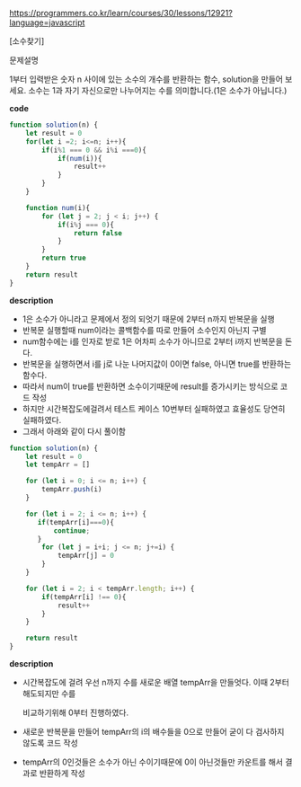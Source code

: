 <!--
파일 이름은 날짜-문제제목 (예시: 2021-03-21-완주하지못한선수.md)
-->

https://programmers.co.kr/learn/courses/30/lessons/12921?language=javascript

[소수찾기]

문제설명

1부터 입력받은 숫자 n 사이에 있는 소수의 개수를 반환하는 함수, solution을 만들어 보세요.
소수는 1과 자기 자신으로만 나누어지는 수를 의미합니다.(1은 소수가 아닙니다.)


**code**

```js
function solution(n) {
    let result = 0
    for(let i =2; i<=n; i++){
        if(i%1 === 0 && i%i ===0){
            if(num(i)){
                result++
            }
        }
    }

    function num(i){
        for (let j = 2; j < i; j++) {
            if(i%j === 0){
                return false
            }
        }
        return true
    }
    return result
}
```

**description**

- 1은 소수가 아니라고 문제에서 정의 되엇기 때문에 2부터 n까지 반복문을 실행
- 반복문 실행할때 num이라는 콜백함수를 따로 만들어 소수인지 아닌지 구별
- num함수에는 i를 인자로 받로 1은 어차피 소수가 아니므로 2부터 i까지 반복문을 돈다.
- 반복문을 실행하면서 i를 j로 나눈 나머지값이 0이면 false, 아니면 true를 반환하는 함수다.
- 따라서 num이 true를 반환하면 소수이기때문에 result를 증가시키는 방식으로 코드 작성
- 하지만 시간복잡도에걸려서 테스트 케이스 10번부터 실패하였고 효율성도 당연히 실패하였다.
- 그래서 아래와 같이 다시 풀이함

```js
function solution(n) {
    let result = 0
    let tempArr = []

    for (let i = 0; i <= n; i++) {
        tempArr.push(i)
    }

    for (let i = 2; i <= n; i++) {
       if(tempArr[i]===0){
           continue;
       }
        for (let j = i+i; j <= n; j+=i) {
            tempArr[j] = 0
        }
    }

    for (let i = 2; i < tempArr.length; i++) {
        if(tempArr[i] !== 0){
            result++
        }
    }

    return result
}
```
**description**

- 시간복잡도에 걸려 우선 n까지 수를 새로운 배열 tempArr을 만들엇다. 이때 2부터 해도되지만 수를 
  
  비교하기위해 0부터 진행하였다.
- 새로운 반복문을 만들어 tempArr의 i의 배수들을 0으로 만들어 굳이 다 검사하지 않도록 코드 작성
- tempArr의 0인것들은 소수가 아닌 수이기때문에 0이 아닌것들만 카운트를 해서 결과로 반환하게 작성
  
